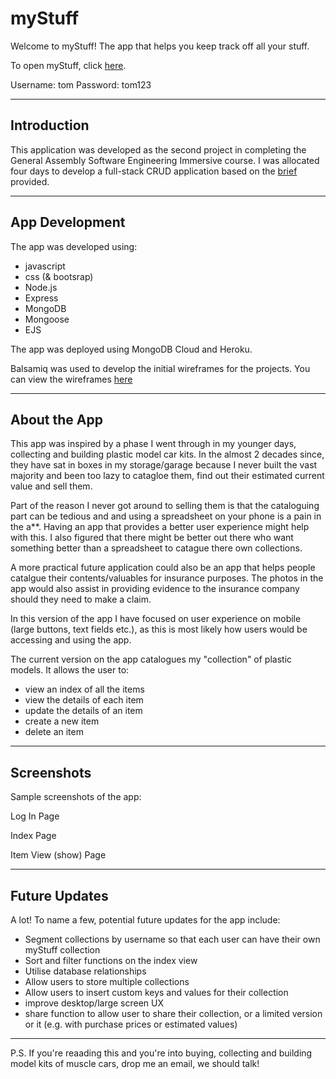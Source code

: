 # myStuff

Welcome to myStuff! The app that helps you keep track off all your stuff.

To open myStuff, click [here](https://mystuff-evan.herokuapp.com/).

Username: tom
Password: tom123

---

## Introduction

This application was developed as the second project in completing the General Assembly Software Engineering Immersive course. I was allocated four days to develop a full-stack CRUD application based on the [brief](https://git.generalassemb.ly/seir59anz/seir59anz-course-materials/tree/main/express/project) provided.

---

## App Development

The app was developed using:
- javascript
- css (& bootsrap)
- Node.js
- Express
- MongoDB
- Mongoose
- EJS

The app was deployed using MongoDB Cloud and Heroku.

Balsamiq was used to develop the initial wireframes for the projects. You can view the wireframes [here](https://github.com/ecomtesse/friendly-bassoon/tree/main/Wireframes)

---

## About the App

This app was inspired by a phase I went through in my younger days, collecting and building plastic model car kits. In the almost 2 decades since, they have sat in boxes in my storage/garage because I never built the vast majority and been too lazy to catagloe them, find out their estimated current value and sell them.

Part of the reason I never got around to selling them is that the cataloguing part can be tedious and and using a spreadsheet on your phone is a pain in the a**. Having an app that provides a better user experience might help with this. I also figured that there might be better out there who want something better than a spreadsheet to catague there own collections. 

A more practical future application could also be an app that helps people catalgue their contents/valuables for insurance purposes. The photos in the app would also assist in providing evidence to the insurance company should they need to make a claim.

In this version of the app I have focused on user experience on mobile (large buttons, text fields etc.), as this is most likely how users would be accessing and using the app. 

The current version on the app catalogues my "collection" of plastic models. It allows the user to:
- view an index of all the items
- view the details of each item
- update the details of an item
- create a new item
- delete an item

---

## Screenshots

Sample screenshots of the app:

Log In Page



Index Page



Item View (show) Page



---

## Future Updates

A lot! To name a few, potential future updates for the app include:
- Segment collections by username so that each user can have their own myStuff collection
- Sort and filter functions on the index view
- Utilise database relationships
- Allow users to store multiple collections
- Allow users to insert custom keys and values for their collection
- improve desktop/large screen UX
- share function to allow user to share their collection, or a limited version or it (e.g. with purchase prices or estimated values)

---

P.S. If you're reaading this and you're into buying, collecting and building model kits of muscle cars, drop me an email, we should talk!